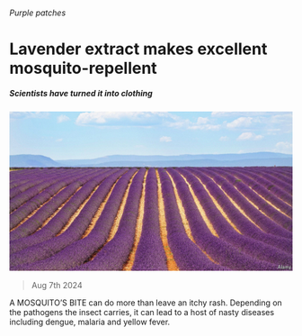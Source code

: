 ###### Purple patches

# Lavender extract makes excellent mosquito-repellent 

##### Scientists have turned it into clothing 

![image](images/20240810_STP002.jpg) 

> Aug 7th 2024 

A MOSQUITO’S BITE can do more than leave an itchy rash. Depending on the pathogens the insect carries, it can lead to a host of nasty diseases including dengue, malaria and yellow fever. 

